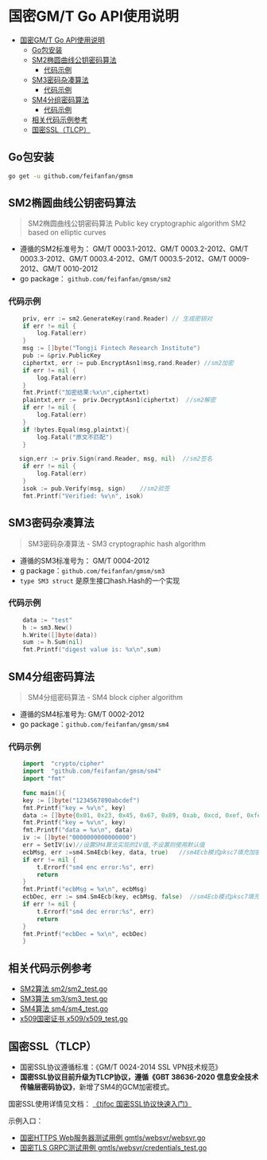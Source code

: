 # 国密GM/T Go API使用说明

<!-- TOC -->

- [国密GM/T Go API使用说明](#国密gmt-go-api使用说明)
    - [Go包安装](#go包安装)
    - [SM2椭圆曲线公钥密码算法](#sm2椭圆曲线公钥密码算法)
        - [代码示例](#代码示例)
    - [SM3密码杂凑算法](#sm3密码杂凑算法)
        - [代码示例](#代码示例-1)
    - [SM4分组密码算法](#sm4分组密码算法)
        - [代码示例](#代码示例-2)
    - [相关代码示例参考](#相关代码示例参考)
    - [国密SSL（TLCP）](#国密ssltlcp)

<!-- /TOC -->

## Go包安装

```bash
go get -u github.com/feifanfan/gmsm
```
## SM2椭圆曲线公钥密码算法

>   SM2椭圆曲线公钥密码算法 Public key cryptographic algorithm SM2 based on elliptic curves

- 遵循的SM2标准号为： GM/T 0003.1-2012、GM/T 0003.2-2012、GM/T 0003.3-2012、GM/T 0003.4-2012、GM/T 0003.5-2012、GM/T 0009-2012、GM/T 0010-2012
- go package： `github.com/feifanfan/gmsm/sm2`

### 代码示例

```Go
    priv, err := sm2.GenerateKey(rand.Reader) // 生成密钥对
    if err != nil {
    	log.Fatal(err)
    }
    msg := []byte("Tongji Fintech Research Institute")
    pub := &priv.PublicKey
    ciphertxt, err := pub.EncryptAsn1(msg,rand.Reader) //sm2加密
    if err != nil {
    	log.Fatal(err)
    }
    fmt.Printf("加密结果:%x\n",ciphertxt)
    plaintxt,err :=  priv.DecryptAsn1(ciphertxt)  //sm2解密
    if err != nil {
    	log.Fatal(err)
    }
    if !bytes.Equal(msg,plaintxt){
        log.Fatal("原文不匹配")
    }

   sign,err := priv.Sign(rand.Reader, msg, nil)  //sm2签名
    if err != nil {
    	log.Fatal(err)
    }
    isok := pub.Verify(msg, sign)    //sm2验签
    fmt.Printf("Verified: %v\n", isok)
```
## SM3密码杂凑算法

> SM3密码杂凑算法 - SM3 cryptographic hash algorithm

- 遵循的SM3标准号为： GM/T 0004-2012
- g package：`github.com/feifanfan/gmsm/sm3`
- `type SM3 struct` 是原生接口hash.Hash的一个实现

### 代码示例

```Go
    data := "test"
    h := sm3.New()
    h.Write([]byte(data))
    sum := h.Sum(nil)
    fmt.Printf("digest value is: %x\n",sum)
```

## SM4分组密码算法

> SM4分组密码算法 - SM4 block cipher algorithm

- 遵循的SM4标准号为:  GM/T 0002-2012
- go package：`github.com/feifanfan/gmsm/sm4`

### 代码示例

```Go
    import  "crypto/cipher"
    import  "github.com/feifanfan/gmsm/sm4"
    import "fmt"

    func main(){
    key := []byte("1234567890abcdef")
	fmt.Printf("key = %v\n", key)
	data := []byte{0x01, 0x23, 0x45, 0x67, 0x89, 0xab, 0xcd, 0xef, 0xfe, 0xdc, 0xba, 0x98, 0x76, 0x54, 0x32, 0x10}
	fmt.Printf("key = %v\n", key)
	fmt.Printf("data = %x\n", data)
    iv := []byte("0000000000000000")
	err = SetIV(iv)//设置SM4算法实现的IV值,不设置则使用默认值
	ecbMsg, err :=sm4.Sm4Ecb(key, data, true)   //sm4Ecb模式pksc7填充加密
	if err != nil {
		t.Errorf("sm4 enc error:%s", err)
		return
	}
	fmt.Printf("ecbMsg = %x\n", ecbMsg)
	ecbDec, err := sm4.Sm4Ecb(key, ecbMsg, false)  //sm4Ecb模式pksc7填充解密
	if err != nil {
		t.Errorf("sm4 dec error:%s", err)
		return
	}
	fmt.Printf("ecbDec = %x\n", ecbDec)
    }
```


## 相关代码示例参考

- [SM2算法 sm2/sm2_test.go](sm2/sm2_test.go)
- [SM3算法 sm3/sm3_test.go](sm3/sm3_test.go)
- [SM4算法 sm4/sm4_test.go](sm4/sm4_test.go)
- [x509国密证书 x509/x509_test.go](x509/x509_test.go)

## 国密SSL（TLCP）

- 国密SSL协议遵循标准：《GM/T 0024-2014 SSL VPN技术规范》
- **国密SSL协议目前升级为TLCP协议，遵循《GBT 38636-2020 信息安全技术 传输层密码协议》**，新增了SM4的GCM加密模式。

国密SSL使用详情见文档： [《tjfoc 国密SSL协议快速入门》](gmtls/websvr/README.md)

示例入口：

- [国密HTTPS Web服务器测试用例 gmtls/websvr/websvr.go](gmtls/websvr/websvr.go)
- [国密TLS GRPC测试用例 gmtls/websvr/credentials_test.go](gmtls/gmcredentials/credentials_test.go)
